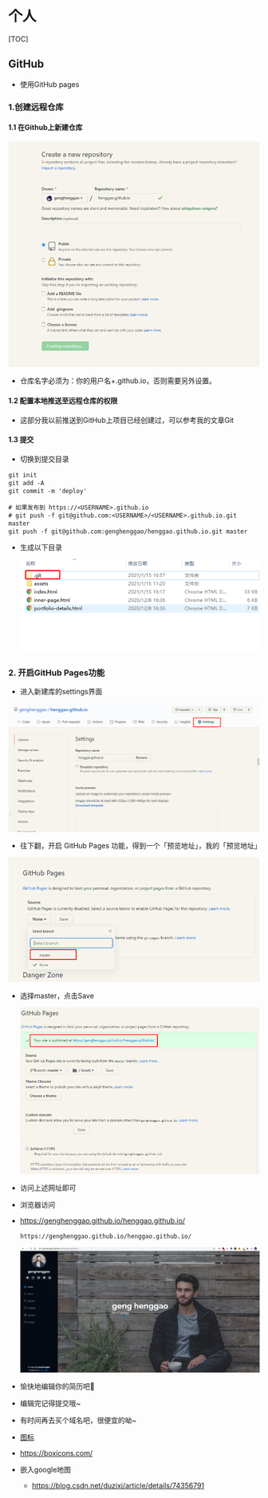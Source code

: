 # 个人

[TOC]





## GitHub

-  使用GitHub pages

### 1.创建远程仓库

#### 1.1 在Github上新建仓库

![](IMG/微信截图_20210115164850.png)

- 仓库名字必须为：你的用户名+.github.io，否则需要另外设置。



#### 1.2 配置本地推送至远程仓库的权限

- 这部分我以前推送到GitHub上项目已经创建过，可以参考我的文章Git



#### 1.3 提交

- 切换到提交目录

```
git init
git add -A
git commit -m 'deploy'

# 如果发布到 https://<USERNAME>.github.io
# git push -f git@github.com:<USERNAME>/<USERNAME>.github.io.git master
git push -f git@github.com:genghenggao/henggao.github.io.git master
```

- 生成以下目录

  ![](IMG/微信截图_20210115170109.png)

### 2. 开启GitHub Pages功能

- 进入新建库的settings界面

![](IMG/微信截图_20210115170247.png)

- 往下翻，开启 GitHub Pages 功能，得到一个「预览地址」，我的「预览地址」

![](IMG/微信截图_20210115170403.png)

- 选择master，点击Save

  ![](IMG/微信截图_20210115170645.png)

- 访问上述网址即可

- 浏览器访问

- https://genghenggao.github.io/henggao.github.io/

  ```
  https://genghenggao.github.io/henggao.github.io/
  ```
  
  ![](IMG/微信截图_20210115171031.png)
  
  

- 愉快地编辑你的简历吧🍗

- 编辑完记得提交哦~
- 有时间再去买个域名吧，很便宜的呦~

- [图标](https://github.com/atisawd/boxicons/tree/master/svg/logos)
- https://boxicons.com/



- 嵌入google地图
  - https://blog.csdn.net/duzixi/article/details/74356791



